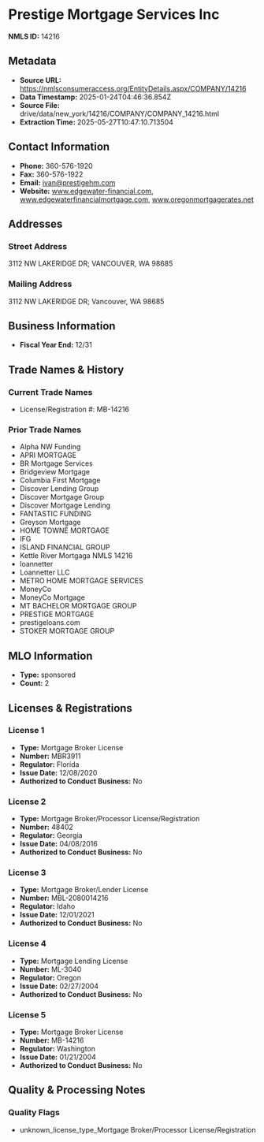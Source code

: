 # Prestige Mortgage Services Inc

**NMLS ID:** 14216

## Metadata
- **Source URL:** https://nmlsconsumeraccess.org/EntityDetails.aspx/COMPANY/14216
- **Data Timestamp:** 2025-01-24T04:46:36.854Z
- **Source File:** drive/data/new_york/14216/COMPANY/COMPANY_14216.html
- **Extraction Time:** 2025-05-27T10:47:10.713504

## Contact Information
- **Phone:** 360-576-1920
- **Fax:** 360-576-1922
- **Email:** ivan@prestigehm.com
- **Website:** www.edgewater-financial.com, www.edgewaterfinancialmortgage.com, www.oregonmortgagerates.net

## Addresses
### Street Address
3112 NW LAKERIDGE DR; VANCOUVER, WA 98685

### Mailing Address
3112 NW LAKERIDGE DR; Vancouver, WA 98685

## Business Information
- **Fiscal Year End:** 12/31

## Trade Names & History
### Current Trade Names
- License/Registration #: MB-14216

### Prior Trade Names
- Alpha NW Funding
- APRI MORTGAGE
- BR Mortgage Services
- Bridgeview Mortgage
- Columbia First Mortgage
- Discover Lending Group
- Discover Mortgage Group
- Discover Mortgage Lending
- FANTASTIC FUNDING
- Greyson Mortgage
- HOME TOWNE MORTGAGE
- IFG
- ISLAND FINANCIAL GROUP
- Kettle River Mortgaga NMLS 14216
- loannetter
- Loannetter LLC
- METRO HOME MORTGAGE SERVICES
- MoneyCo
- MoneyCo Mortgage
- MT BACHELOR MORTGAGE GROUP
- PRESTIGE MORTGAGE
- prestigeloans.com
- STOKER MORTGAGE GROUP

## MLO Information
- **Type:** sponsored
- **Count:** 2

## Licenses & Registrations

### License 1
- **Type:** Mortgage Broker License
- **Number:** MBR3911
- **Regulator:** Florida
- **Issue Date:** 12/08/2020
- **Authorized to Conduct Business:** No

### License 2
- **Type:** Mortgage Broker/Processor License/Registration
- **Number:** 48402
- **Regulator:** Georgia
- **Issue Date:** 04/08/2016
- **Authorized to Conduct Business:** No

### License 3
- **Type:** Mortgage Broker/Lender License
- **Number:** MBL-2080014216
- **Regulator:** Idaho
- **Issue Date:** 12/01/2021
- **Authorized to Conduct Business:** No

### License 4
- **Type:** Mortgage Lending License
- **Number:** ML-3040
- **Regulator:** Oregon
- **Issue Date:** 02/27/2004
- **Authorized to Conduct Business:** No

### License 5
- **Type:** Mortgage Broker License
- **Number:** MB-14216
- **Regulator:** Washington
- **Issue Date:** 01/21/2004
- **Authorized to Conduct Business:** No

## Quality & Processing Notes
### Quality Flags
- unknown_license_type_Mortgage Broker/Processor License/Registration
